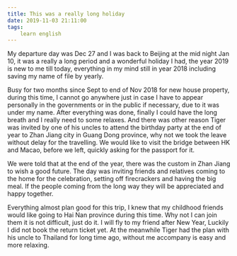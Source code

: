 ```yaml
---
title: This was a really long holiday
date: 2019-11-03 21:11:00
tags:
    learn english
---
```

My departure day was Dec 27 and I was back to Beijing
at the mid night Jan 10, it was a really a long period and a wonderful holiday
I had, the year 2019 is new to me till today, everything in my mind still in
year 2018 including saving my name of file by yearly.

Busy for two months since Sept to end of Nov 2018 for
new house property, during this time, I cannot go anywhere just in case I have
to appear personally in the governments or in the public if necessary, due to
it was under my name. After everything was done, finally I could have the long
breath and I really need to some relaxes. And there was other reason Tiger was
invited by one of his uncles to attend the birthday party at the end of year to
Zhan Jiang city in Guang Dong province, why not we took the leave without delay
for the travelling. We would like to visit the bridge between HK and Macao, before
we left, quickly asking for the passport for it. 

We were told that at the end of the year, there was the
custom in Zhan Jiang to wish a good future. The day was inviting friends and
relatives coming to the home for the celebration, setting off firecrackers and
having the big meal. If the people coming from the long way they will be appreciated
and happy together.

Everything almost plan good for this trip, I knew that
my childhood friends would like going to Hai Nan province during this time. Why
not I can join them it is not difficult, just do it. I will fly to my friend
after New Year, Luckily I did not book the return ticket yet. At the meanwhile
Tiger had the plan with his uncle to Thailand for long time ago, without me
accompany is easy and more relaxing. 